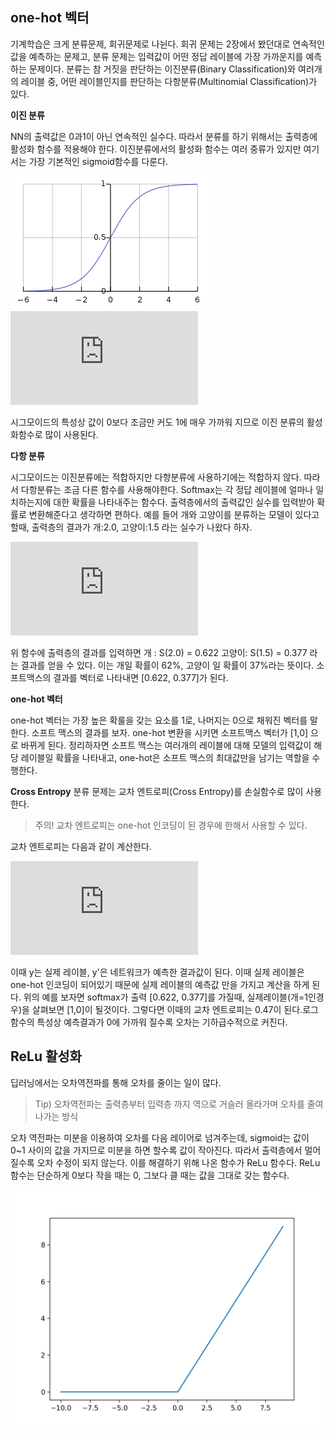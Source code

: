 ## one-hot 벡터
기계학습은 크게 분류문제, 회귀문제로 나뉜다. 회귀 문제는 2장에서 봤던대로 연속적인 값을 예측하는 문제고, 분류 문제는 입력값이 어떤 정답 레이블에 가장 가까운지를 예측하는 문제이다. 분류는 참 거짓을 판단하는 이진분류(Binary Classification)와 여러개의 레이블 중, 어떤 레이블인지를 판단하는 다항분류(Multinomial Classification)가 있다. 

**이진 분류**

NN의 출력값은 0과1이 아닌 연속적인 실수다. 따라서 분류를 하기 위해서는 출력층에 활성화 함수를 적용해야 한다. 이진분류에서의 활성화 함수는 여러 중류가 있지만 여기서는 가장 기본적인 sigmoid함수를 다룬다.

![sigmoid](../img/sigmoid.png)
![sigmoid eqn](https://latex.codecogs.com/gif.latex?%5Clarge%20S%3D%5Cfrac%7B1%7D%7B1&plus;e%5E%7B-x%7D%7D%3D%5Cfrac%7Be%5Ex%7D%7B1&plus;e%5Ex%7D)

시그모이드의 특성상 값이 0보다 조금만 커도 1에 매우 가까워 지므로 이진 분류의 활성화함수로 많이 사용된다.

**다항 분류**

시그모이드는 이진분류에는 적합하지만 다항분류에 사용하기에는 적합하지 않다. 따라서 다항분류는 조금 다른 함수를 사용해야한다. Softmax는 각 정답 레이블에 얼마나 일치하는지에 대한 확률을 나타내주는 함수다. 출력층에서의 출력값인 실수를 입력받아 확률로 변환해준다고 생각하면 편하다. 예를 들어 개와 고양이를 분류하는 모델이 있다고 할때, 출력층의 결과가 개:2.0, 고양이:1.5 라는 실수가 나왔다 하자. 

![softmax](https://latex.codecogs.com/gif.latex?%5Clarge%20S%28y_i%29%3D%5Cfrac%7Be%5E%7By_i%7D%7D%7B%5Csum%20e%5E%7By_i%7D%7D)

위 함수에 출력층의 결과를 입력하면
개 : S(2.0) = 0.622
고양이: S(1.5) = 0.377
라는 결과를 얻을 수 있다. 이는 개일 확률이 62%, 고양이 일 확률이 37%라는 뜻이다. 소프트맥스의 결과를 벡터로 나타내면 [0.622, 0.377]가 된다.

**one-hot 벡터**

one-hot 벡터는 가장 높은 확룰을 갖는 요소를 1로, 나머지는 0으로 채워진 벡터를 말한다. 소프트 맥스의 결과를 보자. one-hot 변환을 시키면 소프트맥스 벡터가 [1,0] 으로 바뀌게 된다.
정리하자면 소프트 맥스는 여러개의 레이블에 대해 모델의 입력값이 해당 레이블일 확률을 나타내고, one-hot은 소프트 맥스의 최대값만을 남기는 역할을 수행한다.

**Cross Entropy**
분류 문제는 교차 엔트로피(Cross Entropy)를 손실함수로 많이 사용한다. 

> 주의! 교차 엔트로피는 one-hot 인코딩이 된 경우에 한해서 사용할 수 있다.

교차 엔트로피는 다음과 같이 계산한다.

![cross entropy](https://latex.codecogs.com/gif.latex?%5Clarge%20CE%3D-%5Csum_%7Bi%7Dy_ilog%28y%27_i%29)

이때 y는 실제 레이블, y'은 네트워크가 예측한 결과값이 된다. 이때 실제 레이블은 one-hot 인코딩이 되어있기 때문에 실제 레이블의 예측값 만을 가지고 계산을 하게 된다. 위의 예를 보자면 softmax가 출력 [0.622, 0.377]를 가질때, 실제레이블(개=1인경우)을 살펴보면 [1,0]이 될것이다. 그렇다면 이때의 교차 엔트로피는 0.47이 된다.로그함수의 특성상 예측결과가 0에 가까워 질수록 오차는 기하급수적으로 커진다. 

## ReLu 활성화

딥러닝에서는 오차역전파를 통해 오차를 줄이는 일이 많다. 

> Tip) 오차역전파는 출력층부터 입력층 까지 역으로 거슬러 올라가며 오차를 줄여나가는 방식

오차 역전파는 미분을 이용하여 오차를 다음 레이어로 넘겨주는데, sigmoid는 값이 0~1 사이의 값을 가지므로 미분을 하면 할수록 값이 작아진다. 따라서 출력층에서 멀어질수록 오차 수정이 되지 않는다. 이를 해결하기 위해 나온 함수가 ReLu 함수다. ReLu 함수는 단순하게 0보다 작을 때는 0, 그보다 클 때는 값을 그대로 갖는 함수다.

![ReLu](../img/ReLu.png)
